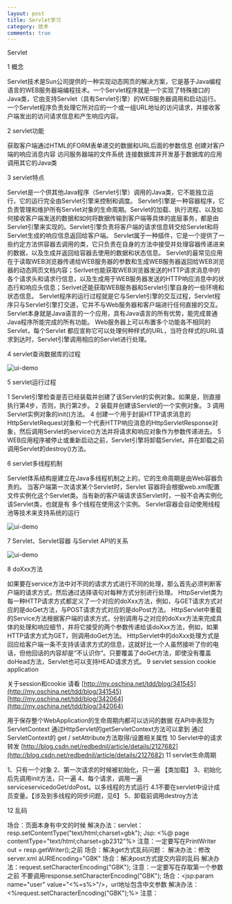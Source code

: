 ```yaml
---
layout: post
title: Servlet学习
category: 技术
comments: true
---
```


Servlet

1 概念

Servlet技术是Sun公司提供的一种实现动态网页的解决方案，它是基于Java编程语言的WEB服务器端编程技术。一个Servlet程序就是一个实现了特殊接口的 Java类，它由支持Servlet（具有Servlet引擎）的WEB服务器调用和启动运行。一个Servlet程序负责处理它所对应的一个或一组URL地址的访问请求，并接收客户端发出的访问请求信息和产生响应内容。

2 servlet功能

获取客户端通过HTML的FORM表单递交的数据和URL后面的参数信息
创建对客户端的响应消息内容
访问服务器端的文件系统
连接数据库并开发基于数据库的应用
调用其它的Java类

3 servlet特点

Servlet是一个供其他Java程序（Servlet引擎）调用的Java类，它不能独立运行，它的运行完全由Servlet引擎来控制和调度。
Servlet引擎是一种容器程序，它负责管理和维护所有Servlet对象的生命周期。Servlet的加载、执行流程、以及如何接收客户端发送的数据和如何将数据传输到客户端等具体的底层事务，都是由Servlet引擎来实现的。Servlet引擎负责将客户端的请求信息转交给Servlet和将Servlet生成的响应信息返回给客户端。 
Servlet属于一种插件，它是一个提供了一些约定方法供容器去调用的类，它只负责在自身的方法中接受并处理容器传递进来的数据，以及生成并返回给容器去使用的数据和状态信息。
Servlet的最常见应用在于读取WEB浏览器传递给WEB服务器的参数和生成WEB服务器返回给WEB浏览器的动态网页文档内容；Serlvet也能获取WEB浏览器发送的HTTP请求消息中的各个请求头和请求行信息，以及生成用于WEB服务器发送的HTTP响应消息中的状态行和响应头信息；Serlvet还能获取WEB服务器和Servlet引擎自身的一些环境和状态信息。 
Servlet程序的运行过程就是它与Servlet引擎的交互过程，Servlet程序只与Servlet引擎打交道，它并不与Web服务器和客户端进行任何直接的交互。  
Servlet本身就是Java语言的一个应用，具有Java语言的所有优势，能完成普通Java程序所能完成的所有功能。
Web服务器上可以布置多个功能各不相同的Servlet，每个Servlet 都应宣称它可以处理何种样式的URL，当符合样式的URL请求到达时，Servlet引擎调用相应的Servlet进行处理。 

4 servlet查询数据库的过程

![ui-demo](http://static.oschina.net/uploads/space/2014/1127/103343_nJ33_1863482.jpg)

5 servlet运行过程

1 Servlet引擎检查是否已经装载并创建了该Servlet的实例对象。如果是，则直接执行第4步，否则，执行第2步。
2 装载并创建该Servlet的一个实例对象。 
3 调用Servlet实例对象的init()方法。
4 创建一个用于封装HTTP请求消息的HttpServletRequest对象和一个代表HTTP响应消息的HttpServletResponse对象，然后调用Servlet的service()方法并将请求和响应对象作为参数传递进去。
5 WEB应用程序被停止或重新启动之前，Servlet引擎将卸载Servlet，并在卸载之前调用Servlet的destroy()方法。

6 servlet多线程机制

Servlet体系结构是建立在Java多线程机制之上的，它的生命周期是由Web容器负责的。
当客户端第一次请求某个Servlet时，Servlet 容器将会根据web.xml配置文件实例化这个Servlet类。当有新的客户端请求该Servlet时，一般不会再实例化该Servlet类，也就是有 多个线程在使用这个实例。
Servlet容器会自动使用线程池等技术来支持系统的运行

![ui-demo](http://static.oschina.net/uploads/space/2014/1127/104212_r8yp_1863482.jpg)

7 Servlet、Servlet容器 与Servlet API的关系

![ui-demo](http://static.oschina.net/uploads/space/2014/1127/104319_aAWx_1863482.jpg)

8 doXxx方法

如果要在service方法中对不同的请求方式进行不同的处理，那么首先必须判断客户端的请求方式，然后通过选择语句对每种方式分别进行处理。 
HttpServlet类为每一种HTTP请求方式都定义了一个对应的doXxx方法，例如，与GET请求方式对应的是doGet方法，与POST请求方式对应的是doPost方法。
HttpServlet中重载的Service方法根据客户端的请求方式，分别调用与之对应的doXxx方法来完成具体的处理和响应细节，并将它接受的两个参数传递给该doXxx方法，例如，如果HTTP请求方式为GET，则调用doGet方法。
HttpServlet中的doXxx处理方式是回应给客户端一条不支持该请求方式的信息，这就好比一个人虽然接听了你的电话，但他回话的内容却是“不认识你”。只要覆盖了doGet方法，即使没有覆盖doHead方法，Servlet也可以支持HEAD请求方式。 
9 servlet session cookie  application

关于session和cookie 请看 [http://my.oschina.net/tdd/blog/341545](http://my.oschina.net/tdd/blog/341545)  [http://my.oschina.net/tdd/blog/342064](http://my.oschina.net/tdd/blog/342064) 

用于保存整个WebApplication的生命周期内都可以访问的数据
在API中表现为ServletContext
通过HttpServlet的getServletContext方法可以拿到
通过ServletContext的 get / setAttribute方法取得/设置相关属性
10 Servlet中的请求转发
[http://blog.csdn.net/redbednil/article/details/2127682](http://blog.csdn.net/redbednil/article/details/2127682)
11 servlet生命周期 

1、只有一个对象
2、第一次请求的时候被初始化，只一遍 【类加载】
3、初始化后先调用init方法，只一遍
4、每个请求，调用一遍serviceservicedoGet/doPost。以多线程的方式运行
        4.1不要在servlet中设计成员变量。【涉及到多线程的同步问题，见6】
5、卸载前调用destroy方法

12 乱码

场合：页面本身有中文的时候
解决办法：servlet：resp.setContentType("text/html;charset=gbk");
Jsp: <%@ page contentType="text/html;charset=gb2312"%>
注意：一定要写在PrintWriter out = resp.getWriter();之前
场合：解决get方式乱码问题：
解决办法：修改server.xml àURIEncoding="GBK"
场合：解决post方式提交内容的乱码
解决办法：request.setCharacterEncoding("GBK");
注意：一定要写在存取第一个参数之前
不要调用response.setCharacterEncoding("GBK");
场合：<jsp:param name="user" value="<%=s%>"/>，url地址包含中文参数
解决办法：<%request.setCharacterEncoding("GBK");%>
注意：




